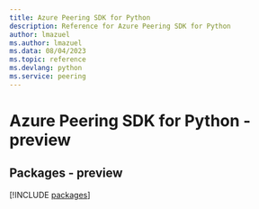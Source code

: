 ```yaml
---
title: Azure Peering SDK for Python
description: Reference for Azure Peering SDK for Python
author: lmazuel
ms.author: lmazuel
ms.data: 08/04/2023
ms.topic: reference
ms.devlang: python
ms.service: peering
---
```

# Azure Peering SDK for Python - preview
## Packages - preview
[!INCLUDE [packages](peering-index.md)]